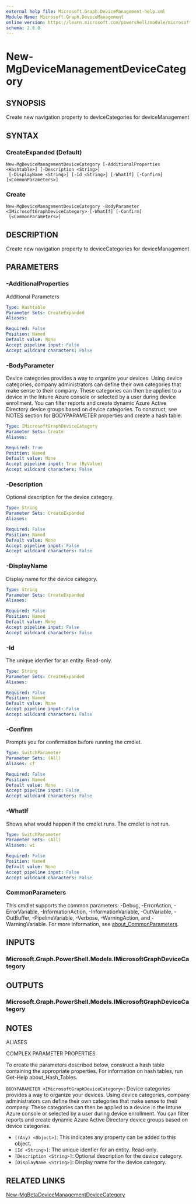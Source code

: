 ```yaml
---
external help file: Microsoft.Graph.DeviceManagement-help.xml
Module Name: Microsoft.Graph.DeviceManagement
online version: https://learn.microsoft.com/powershell/module/microsoft.graph.devicemanagement/new-mgdevicemanagementdevicecategory
schema: 2.0.0
---
```


# New-MgDeviceManagementDeviceCategory

## SYNOPSIS
Create new navigation property to deviceCategories for deviceManagement

## SYNTAX

### CreateExpanded (Default)
```
New-MgDeviceManagementDeviceCategory [-AdditionalProperties <Hashtable>] [-Description <String>]
 [-DisplayName <String>] [-Id <String>] [-WhatIf] [-Confirm] [<CommonParameters>]
```

### Create
```
New-MgDeviceManagementDeviceCategory -BodyParameter <IMicrosoftGraphDeviceCategory> [-WhatIf] [-Confirm]
 [<CommonParameters>]
```

## DESCRIPTION
Create new navigation property to deviceCategories for deviceManagement

## PARAMETERS

### -AdditionalProperties
Additional Parameters

```yaml
Type: Hashtable
Parameter Sets: CreateExpanded
Aliases:

Required: False
Position: Named
Default value: None
Accept pipeline input: False
Accept wildcard characters: False
```

### -BodyParameter
Device categories provides a way to organize your devices.
Using device categories, company administrators can define their own categories that make sense to their company.
These categories can then be applied to a device in the Intune Azure console or selected by a user during device enrollment.
You can filter reports and create dynamic Azure Active Directory device groups based on device categories.
To construct, see NOTES section for BODYPARAMETER properties and create a hash table.

```yaml
Type: IMicrosoftGraphDeviceCategory
Parameter Sets: Create
Aliases:

Required: True
Position: Named
Default value: None
Accept pipeline input: True (ByValue)
Accept wildcard characters: False
```

### -Description
Optional description for the device category.

```yaml
Type: String
Parameter Sets: CreateExpanded
Aliases:

Required: False
Position: Named
Default value: None
Accept pipeline input: False
Accept wildcard characters: False
```

### -DisplayName
Display name for the device category.

```yaml
Type: String
Parameter Sets: CreateExpanded
Aliases:

Required: False
Position: Named
Default value: None
Accept pipeline input: False
Accept wildcard characters: False
```

### -Id
The unique idenfier for an entity.
Read-only.

```yaml
Type: String
Parameter Sets: CreateExpanded
Aliases:

Required: False
Position: Named
Default value: None
Accept pipeline input: False
Accept wildcard characters: False
```

### -Confirm
Prompts you for confirmation before running the cmdlet.

```yaml
Type: SwitchParameter
Parameter Sets: (All)
Aliases: cf

Required: False
Position: Named
Default value: None
Accept pipeline input: False
Accept wildcard characters: False
```

### -WhatIf
Shows what would happen if the cmdlet runs.
The cmdlet is not run.

```yaml
Type: SwitchParameter
Parameter Sets: (All)
Aliases: wi

Required: False
Position: Named
Default value: None
Accept pipeline input: False
Accept wildcard characters: False
```

### CommonParameters
This cmdlet supports the common parameters: -Debug, -ErrorAction, -ErrorVariable, -InformationAction, -InformationVariable, -OutVariable, -OutBuffer, -PipelineVariable, -Verbose, -WarningAction, and -WarningVariable. For more information, see [about_CommonParameters](http://go.microsoft.com/fwlink/?LinkID=113216).

## INPUTS

### Microsoft.Graph.PowerShell.Models.IMicrosoftGraphDeviceCategory
## OUTPUTS

### Microsoft.Graph.PowerShell.Models.IMicrosoftGraphDeviceCategory
## NOTES

ALIASES

COMPLEX PARAMETER PROPERTIES

To create the parameters described below, construct a hash table containing the appropriate properties. For information on hash tables, run Get-Help about_Hash_Tables.


`BODYPARAMETER <IMicrosoftGraphDeviceCategory>`: Device categories provides a way to organize your devices. Using device categories, company administrators can define their own categories that make sense to their company. These categories can then be applied to a device in the Intune Azure console or selected by a user during device enrollment. You can filter reports and create dynamic Azure Active Directory device groups based on device categories.
  - `[(Any) <Object>]`: This indicates any property can be added to this object.
  - `[Id <String>]`: The unique idenfier for an entity. Read-only.
  - `[Description <String>]`: Optional description for the device category.
  - `[DisplayName <String>]`: Display name for the device category.

## RELATED LINKS
[New-MgBetaDeviceManagementDeviceCategory](/powershell/module/Microsoft.Graph.Beta.DeviceManagement/New-MgDeviceManagementDeviceCategory?view=graph-powershell-beta)

